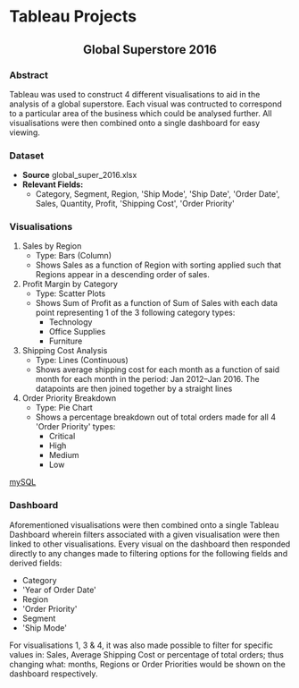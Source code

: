 # Tableau Projects



<h2><p align="center">Global Superstore 2016</p></h2>




### Abstract
Tableau was used to construct 4 different visualisations to aid in the analysis of a global superstore. Each visual was contructed to correspond to a particular area of the business which could be analysed further. All visualisations were then combined onto a single dashboard for easy viewing.

### Dataset
- **Source** global_super_2016.xlsx
- **Relevant Fields:**
    - Category, Segment, Region, 'Ship Mode', 'Ship Date', 'Order Date', Sales, Quantity, Profit, 'Shipping Cost', 'Order Priority'
 
### Visualisations
1. Sales by Region
    - Type: Bars (Column)
    - Shows Sales as a function of Region with sorting applied such that Regions appear in a descending order of sales.
2. Profit Margin by Category
    - Type: Scatter Plots
    - Shows Sum of Profit as a function of Sum of Sales with each data point representing 1 of the 3 following category types:
      - Technology
      - Office Supplies
      - Furniture
3. Shipping Cost Analysis
    - Type: Lines (Continuous)
    - Shows average shipping cost for each month as a function of said month for each month in the period: Jan 2012–Jan 2016. The datapoints are then joined together by a straight lines
4. Order Priority Breakdown
    - Type: Pie Chart
    - Shows a percentage breakdown out of total orders made for all 4 'Order Priority' types:
      - Critical
      - High
      - Medium
      - Low



[mySQL](assets/google_site_Tableau_carousel_slide08.png)




<!--!
![mySQL](assets/google_site_Tableau_carousel_slide09.png)(https://www.apple.com/uk/)
![mySQL](assets/google_site_Tableau_carousel_slide10.png)(https://www.apple.com/uk/)
![mySQL](assets/google_site_Tableau_carousel_slide11.png)(https://www.apple.com/uk/)
![mySQL](assets/google_site_Tableau_carousel_slide12_Tableau_desktop_fullscreen.png)(https://www.apple.com/uk/)
-->
     
### Dashboard
Aforementioned visualisations were then combined onto a single Tableau Dashboard wherein filters associated with a given visualisation were then linked to other visualisations. Every visual on the dashboard then responded directly to any changes made to filtering options for the following fields and derived fields:
  - Category
  - 'Year of Order Date'
  - Region
  - 'Order Priority'
  - Segment
  - 'Ship Mode'

For visualisations 1, 3 & 4, it was also made possible to filter for specific values in: Sales, Average Shipping Cost or percentage of total orders; thus changing what: months, Regions or Order Priorities would be shown on the dashboard respectively.
